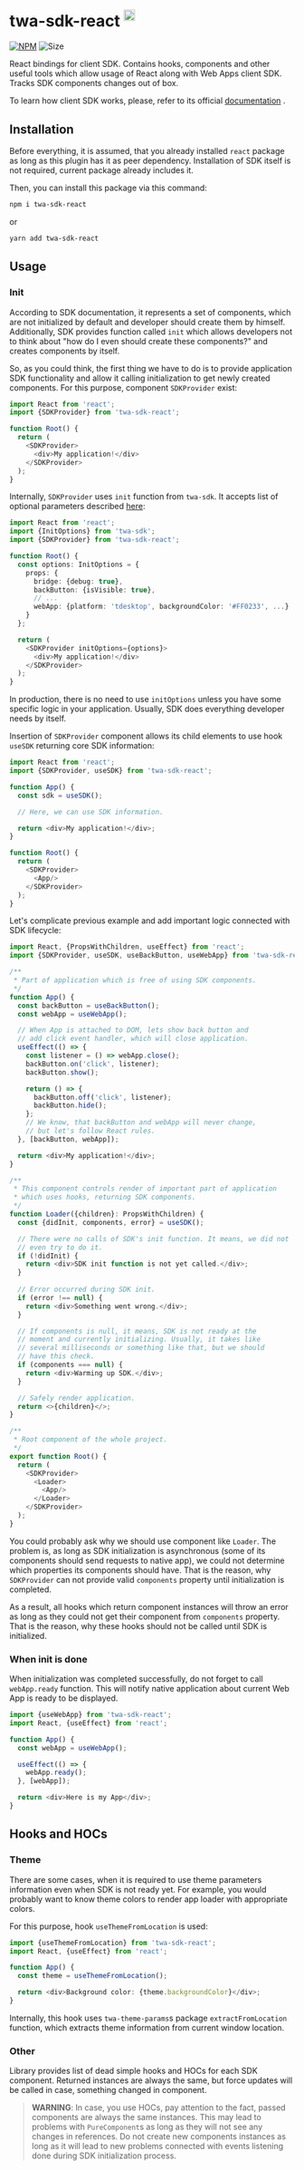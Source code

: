 # twa-sdk-react <sup><img src="https://static.npmjs.com/255a118f56f5346b97e56325a1217a16.svg" alt="drawing" width="20"/></sup>

[npm-badge]: https://img.shields.io/npm/v/twa-sdk-react.svg

[npm-link]: https://npmjs.com/package/twa-sdk-react

[size-badge]: https://img.shields.io/bundlephobia/minzip/twa-sdk-react

[![NPM][npm-badge]][npm-link]
![Size][size-badge]

React bindings for client SDK. Contains hooks, components and other
useful tools which allow usage of React along with Web Apps client SDK.
Tracks SDK components changes out of box.

To learn how client SDK works, please, refer to its official
[documentation](https://github.com/Telegram-Web-Apps/twa/tree/master/packages/sdk)
.

## Installation

Before everything, it is assumed, that you already installed `react` package
as long as this plugin has it as peer dependency. Installation of SDK itself is
not required, current package already includes it.

Then, you can install this package via this command:

```bash
npm i twa-sdk-react
```  

or

```bash  
yarn add twa-sdk-react
```

## Usage

### Init

According to SDK documentation, it represents a set of components, which are
not initialized by default and developer should create them by himself.
Additionally, SDK provides function called `init` which allows developers
not to think about "how do I even should create these components?" and creates
components by itself.

So, as you could think, the first thing we have to do is to provide application
SDK functionality and allow it calling initialization to get newly
created components. For this purpose, component `SDKProvider` exist:

```typescript jsx
import React from 'react';
import {SDKProvider} from 'twa-sdk-react';

function Root() {
  return (
    <SDKProvider>
      <div>My application!</div>
    </SDKProvider>
  );
}
```

Internally, `SDKProvider` uses `init` function from `twa-sdk`. It accepts
list of optional parameters described [here](../sdk#init):

```typescript jsx
import React from 'react';
import {InitOptions} from 'twa-sdk';
import {SDKProvider} from 'twa-sdk-react';

function Root() {
  const options: InitOptions = {
    props: {
      bridge: {debug: true},
      backButton: {isVisible: true},
      // ...
      webApp: {platform: 'tdesktop', backgroundColor: '#FF0233', ...}
    }
  };

  return (
    <SDKProvider initOptions={options}>
      <div>My application!</div>
    </SDKProvider>
  );
}
```

In production, there is no need to use `initOptions` unless you have some
specific logic in your application. Usually, SDK does everything developer
needs by itself.

Insertion of `SDKProvider` component allows its child elements to use hook
`useSDK` returning core SDK information:

```typescript jsx
import React from 'react';
import {SDKProvider, useSDK} from 'twa-sdk-react';

function App() {
  const sdk = useSDK();

  // Here, we can use SDK information.

  return <div>My application!</div>;
}

function Root() {
  return (
    <SDKProvider>
      <App/>
    </SDKProvider>
  );
}
```

Let's complicate previous example and add important logic connected with SDK
lifecycle:

```typescript jsx
import React, {PropsWithChildren, useEffect} from 'react';
import {SDKProvider, useSDK, useBackButton, useWebApp} from 'twa-sdk-react';

/**
 * Part of application which is free of using SDK components.
 */
function App() {
  const backButton = useBackButton();
  const webApp = useWebApp();

  // When App is attached to DOM, lets show back button and
  // add click event handler, which will close application.
  useEffect(() => {
    const listener = () => webApp.close();
    backButton.on('click', listener);
    backButton.show();

    return () => {
      backButton.off('click', listener);
      backButton.hide();
    };
    // We know, that backButton and webApp will never change,
    // but let's follow React rules.
  }, [backButton, webApp]);

  return <div>My application!</div>;
}

/**
 * This component controls render of important part of application
 * which uses hooks, returning SDK components.
 */
function Loader({children}: PropsWithChildren) {
  const {didInit, components, error} = useSDK();

  // There were no calls of SDK's init function. It means, we did not
  // even try to do it.
  if (!didInit) {
    return <div>SDK init function is not yet called.</div>;
  }
  
  // Error occurred during SDK init.
  if (error !== null) {
    return <div>Something went wrong.</div>;
  }

  // If components is null, it means, SDK is not ready at the
  // moment and currently initializing. Usually, it takes like
  // several milliseconds or something like that, but we should
  // have this check.
  if (components === null) {
    return <div>Warming up SDK.</div>;
  }

  // Safely render application.
  return <>{children}</>;
}

/**
 * Root component of the whole project.
 */
export function Root() {
  return (
    <SDKProvider>
      <Loader>
        <App/>
      </Loader>
    </SDKProvider>
  );
}
```

You could probably ask why we should use component like `Loader`. The problem
is, as long as SDK initialization is asynchronous (some of its components should
send requests to native app), we could not determine which properties its
components should have. That is the reason, why `SDKProvider` can not provide
valid `components` property until initialization is completed.

As a result, all hooks which return component instances will throw an error
as long as they could not get their component from `components` property. That
is the reason, why these hooks should not be called until SDK is initialized.

### When init is done

When initialization was completed successfully, do not forget to
call `webApp.ready` function. This will notify native application about current
Web App is ready to be displayed.

```typescript jsx
import {useWebApp} from 'twa-sdk-react';
import React, {useEffect} from 'react';

function App() {
  const webApp = useWebApp();

  useEffect(() => {
    webApp.ready();
  }, [webApp]);

  return <div>Here is my App</div>;
}
```

## Hooks and HOCs

### Theme

There are some cases, when it is required to use theme parameters information
even when SDK is not ready yet. For example, you would probably want to
know theme colors to render app loader with appropriate colors.

For this purpose, hook `useThemeFromLocation` is used:

```typescript jsx
import {useThemeFromLocation} from 'twa-sdk-react';
import React, {useEffect} from 'react';

function App() {
  const theme = useThemeFromLocation();

  return <div>Background color: {theme.backgroundColor}</div>;
}
```

Internally, this hook uses `twa-theme-params`s package `extractFromLocation`
function, which extracts theme information from current window location.

### Other

Library provides list of dead simple hooks and HOCs for each SDK component.
Returned instances are always the same, but force updates will be called
in case, something changed in component.

> **WARNING**: In case, you use HOCs, pay attention to the fact, passed
> components are always the same instances. This may lead to problems with
> `PureComponent`s as long as they will not see any changes in references.
> Do not create new components instances as long as it will lead to new
> problems connected with events listening done during SDK initialization
> process.

